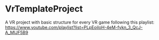 # VrTemplateProject
A VR project with basic structure for every VR game following this playlist: https://www.youtube.com/playlist?list=PLpEoiloH-4eM-fykn_3_QcJ-A_MIJF5B9
